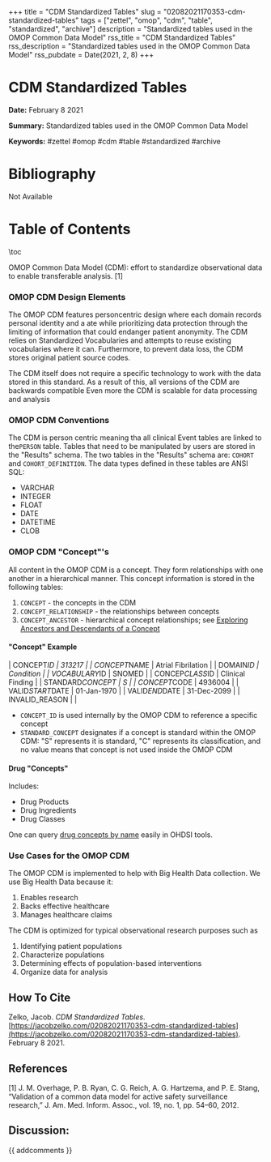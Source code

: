 +++
title = "CDM Standardized Tables"
slug = "02082021170353-cdm-standardized-tables"
tags = ["zettel", "omop", "cdm", "table", "standardized", "archive"]
description = "Standardized tables used in the OMOP Common Data Model"
rss_title = "CDM Standardized Tables"
rss_description = "Standardized tables used in the OMOP Common Data Model"
rss_pubdate = Date(2021, 2, 8)
+++



CDM Standardized Tables
=========

**Date:** February 8 2021

**Summary:** Standardized tables used in the OMOP Common Data Model

**Keywords:** #zettel #omop #cdm #table #standardized #archive

Bibliography
==========

Not Available

Table of Contents
=========

\toc

OMOP Common Data Model (CDM): effort to standardize observational data to enable transferable analysis. [1]

### OMOP CDM Design Elements

The OMOP CDM features person­centric design where each domain records personal identity and a ate while prioritizing data protection through the limiting of information that could endanger patient anonymity. The CDM relies on Standardized Vocabularies and attempts to reuse existing vocabularies where it can. Furthermore, to prevent data loss, the CDM stores original patient source codes.

The CDM itself does not require a specific technology to work with the data stored in this standard. As a result of this, all versions of the CDM are backwards compatible Even more the CDM is scalable for data processing and analy­sis

### OMOP CDM Conventions

The CDM is person ­centric meaning tha all clinical Event tables are linked to the`PERSON` table. Tables that need to be manipulated by users are stored in the "Results" schema. The two tables in the "Results" schema are: `COHORT` and `COHORT_DEFINITION`. The data types defined in these tables are ANSI SQL:

  * VARCHAR
  * INTEGER
  * FLOAT
  * DATE
  * DATETIME
  * CLOB

### OMOP CDM "Concept"'s

All content in the OMOP CDM is a concept. They form relationships with one another in a hierarchical manner. This concept information is stored in the following tables:

1. `CONCEPT` - the concepts in the CDM
2. `CONCEPT_RELATIONSHIP` - the relationships between concepts
3. `CONCEPT_ANCESTOR` - hierarchical concept relationships; see [Exploring Ancestors and Descendants of a Concept](/07282021202459-exploring-ancestors-concept.md)

#### "Concept" Example

| CONCEPT*ID       | 313217             | | CONCEPT*NAME     | Atrial Fibrilation | | DOMAIN*ID        | Condition          | | VOCABULARY*ID    | SNOMED             | | CONCEP*CLASS*ID  | Clinical Finding   | | STANDARD*CONCEPT | S                  | | CONCEPT*CODE     | 4936004            | | VALID*START*DATE | 01-Jan-1970        | | VALID*END*DATE   | 31-Dec-2099        | | INVALID_REASON   |                    |

  * `CONCEPT_ID` is used internally by the OMOP CDM to reference a specific concept
  * `STANDARD_CONCEPT` designates if a concept is standard within the OMOP CDM: "S" represents it is standard, "C" represents its classification, and no value means that concept is not used inside the OMOP CDM

#### Drug "Concepts"

Includes:

  * Drug Products
  * Drug Ingredients
  * Drug Classes

One can query [drug concepts by name](/07282021211226-drug-concepts.md) easily in OHDSI tools.

### Use Cases for the OMOP CDM

The OMOP CDM is implemented to help with Big Health Data collection. We use Big Health Data because it:

1. Enables research
2. Backs effective healthcare
3. Manages healthcare claims

The CDM is optimized for typical observational research purposes such as

1. Identifying patient populations
2. Characterize populations
3. Determining effects of population-based interventions
4. Organize data for analysis
## How To Cite

 Zelko, Jacob. _CDM Standardized Tables_. [https://jacobzelko.com/02082021170353-cdm-standardized-tables](https://jacobzelko.com/02082021170353-cdm-standardized-tables). February 8 2021.
## References

[1] J. M. Overhage, P. B. Ryan, C. G. Reich, A. G. Hartzema, and P. E. Stang, “Validation of a common data model for active safety surveillance research,” J. Am. Med. Inform. Assoc., vol. 19, no. 1, pp. 54–60, 2012.
## Discussion: 

{{ addcomments }}

